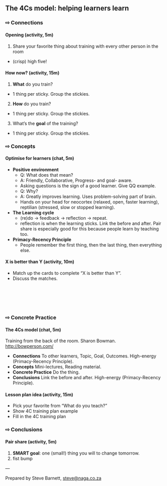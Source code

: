 ## The 4Cs model: helping learners learn

### &#8680; Connections

#### Opening (activity, 5m)

1. Share your favorite thing about training with every other person in the room
- (crisp) high five!

#### How now? (activity, 15m)

1. **What** do you train?
  - 1 thing per sticky. Group the stickies.
2. **How** do you train?
  - 1 thing per sticky. Group the stickies.
3. What’s the **goal** of the training?
  - 1 thing per sticky. Group the stickies.

### &#8680; Concepts

#### Optimise for learners (chat, 5m)

- **Positive environment**
    - Q: What does that mean?
    - A: Friendly, Collaborative, Progress- and goal- aware.
    - Asking questions is the sign of a good learner. Give QQ example.
    - Q: Why?
    - A: Greatly improves learning. Uses problem-solving part of brain.
    - Hands on your head for neocortex (relaxed, open, faster learning), reptilian (stressed, slow or stopped learning).
- **The Learning cycle**
    - (re)do &rarr; feedback &rarr; reflection &rarr; repeat.
    - reflection is when the learning sticks. Link the before and after. Pair share is especially good for this because people learn by teaching too.
- **Primacy-Recency Principle**
  - People remember the first thing, then the last thing, then everything else.

#### X is better than Y (activity, 10m)

- Match up the cards to complete “X is better than Y”.
- Discuss the matches.

<br /><br /><br /><br />

### &#8680;  Concrete Practice

#### The 4Cs model (chat, 5m)

Training from the back of the room. Sharon Bowman. http://bowperson.com/

- **Connections** To other learners, Topic, Goal, Outcomes. High-energy (Primacy-Recency Principle).
- **Concepts** Mini-lectures, Reading material.
- **Concrete Practice** Do the thing.
- **Conclusions** Link the before and after. High-energy (Primacy-Recency Principle).

#### Lesson plan idea (activity, 15m)

- Pick your favorite from “What do you teach?”
- Show 4C training plan example
- Fill in the 4C training plan

### &#8680;  Conclusions

#### Pair share (activity, 5m)

1. **SMART goal**: one (small!) thing you will to change tomorrow.
2. fist bump

—

Prepared by Steve Barnett, steve@naga.co.za

